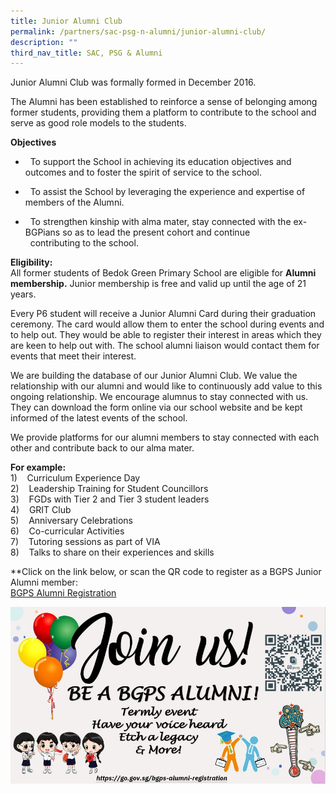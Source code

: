 ```yaml
---
title: Junior Alumni Club
permalink: /partners/sac-psg-n-alumni/junior-alumni-club/
description: ""
third_nav_title: SAC, PSG & Alumni
---
```

Junior Alumni Club was formally formed in December 2016.  

The Alumni has been established to reinforce a sense of belonging among former students, providing them a platform to contribute to the school and serve as good role models to the students.  

**Objectives**

*   &nbsp; To support the School in achieving its education objectives and outcomes and to foster the spirit of service to the school.

*   &nbsp; To assist the School by leveraging the experience and expertise of members of the Alumni.

*   &nbsp; To strengthen kinship with alma mater, stay connected with the ex-BGPians so as to lead the present cohort and continue  
    &nbsp; contributing to the school.

**Eligibility:** <br>
All former students of Bedok Green Primary School are eligible for&nbsp;**Alumni membership.**&nbsp;Junior membership is free and valid up until the age of 21 years.  
  
Every P6 student will receive a Junior Alumni Card during their graduation ceremony. The card would allow them to enter the school during events and to help out. They would be able to register their interest in areas which they are keen to help out with. The school alumni liaison would contact them for events that meet their interest.  
  
We are building the database of our Junior Alumni Club. We value the relationship with our alumni and would like to continuously add value to this ongoing relationship. We encourage alumnus to stay connected with us. They can download the form online via our school website and be kept informed of the latest events of the school.  
  
We provide platforms for our alumni members to stay connected with each other and contribute back to our alma mater.  
  

**For example:**<br>
1)&nbsp;&nbsp;&nbsp;&nbsp;Curriculum Experience Day  
2)&nbsp;&nbsp;&nbsp;&nbsp;Leadership Training for Student Councillors  
3)&nbsp;&nbsp;&nbsp;&nbsp;FGDs with Tier 2 and Tier 3 student leaders  
4)&nbsp;&nbsp;&nbsp;&nbsp;GRIT Club  
5)&nbsp;&nbsp;&nbsp;&nbsp;Anniversary Celebrations  
6)&nbsp;&nbsp;&nbsp;&nbsp;Co-curricular Activities  
7)&nbsp;&nbsp;&nbsp;&nbsp;Tutoring sessions as part of VIA  
8)&nbsp;&nbsp;&nbsp;&nbsp;Talks to share on their experiences and skills

**Click on the link below, or scan the QR code to register as a BGPS Junior Alumni member:  
[BGPS Alumni Registration](https://go.gov.sg/bgps-alumni-registration)

![](/images/alumni%20registration%202023.jpg)